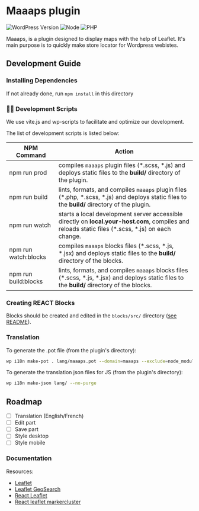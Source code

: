 # Maaaps plugin

![WordPress Version](https://img.shields.io/badge/wordpress-%3E%3D%206.2-blue)
![Node](https://img.shields.io/badge/node-%3E%3D%2018-brightgreen)
![PHP](https://img.shields.io/badge/php-%5E8.0-blue)

Maaaps, is a plugin designed to display maps with the help of Leaflet. 
It's main purpose is to quickly make store locator for Wordpress webistes.

## Development Guide

### Installing Dependencies

If not already done, run `npm install` in this directory

### 🧙‍♂️ Development Scripts

We use vite.js and wp-scripts to facilitate and optimize our development.

The list of development scripts is listed below:

| NPM Command                | Action                                                                                                                                               |
| -------------------------- | ---------------------------------------------------------------------------------------------------------------------------------------------------- |
| npm run prod               | compiles `maaaps` plugin files (\*.scss, \*.js) and deploys static files to the **build/** directory of the plugin.                                  |
| npm run build              | lints, formats, and compiles `maaaps` plugin files (\*.php, \*.scss, \*.js) and deploys static files to the **build/** directory of the plugin.      |
| npm run watch              | starts a local development server accessible directly on **local.your-host.com**, compiles and reloads static files (\*.scss, \*.js) on each change. |
| npm run watch:blocks       | compiles `maaaps` blocks files (\*.scss, \*.js, \*.jsx) and deploys static files to the **build/** directory of the blocks.                          |
| npm run build:blocks       | lints, formats, and compiles `maaaps` blocks files (\*.scss, \*.js, \*.jsx) and deploys static files to the **build/** directory of the blocks.      |

### Creating REACT Blocks

Blocks should be created and edited in the `blocks/src/` directory ([see README](./blocks/src/README.md)).


### Translation

To generate the .pot file (from the plugin's directory):

```bash
wp i18n make-pot . lang/maaaps.pot --domain=maaaps --exclude=node_modules,vendor,lang --include=*.php,build
```

To generate the translation json files for JS (from the plugin's directory):

```bash
wp i18n make-json lang/ --no-purge
```

## Roadmap

- [ ] Translation (English/French)
- [ ] Edit part
- [ ] Save part
- [ ] Style desktop
- [ ] Style mobile

### Documentation

Resources:

- [Leaflet](https://leafletjs.com/)
- [Leaflet GeoSearch](https://smeijer.github.io/leaflet-geosearch/)
- [React Leaflet](https://react-leaflet.js.org/)
- [React leaflet markercluster](https://www.npmjs.com/package/@changey/react-leaflet-markercluster)
